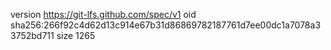 version https://git-lfs.github.com/spec/v1
oid sha256:266f92c4d62d13c914e67b31d86869782187761d7ee00dc1a7078a33752bd711
size 1265
